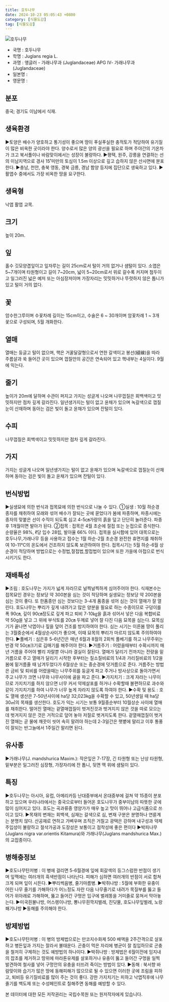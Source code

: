 ```yaml
---
title: 호두나무
date: 2024-10-23 05:05:43 +0800
category: [식물도감]
tag: [식물도감]
---
```




![호두나무](/fileUpload/plants/basic/Juglandaceae/Juglans/22968/1_th2.JPG)
- 국명 : 호두나무
- 학명 : Juglans regia L.
- 과명 : 앵글러 - 가래나무과 (Juglandaceae) APG Ⅳ- 가래나무과 (Juglandaceae)
- 일본명 : 
- 영문명 : 


## 분포
중국; 경기도 이남에서 식재.
## 생육환경
▶토양은 배수가 양호하고 통기성이 좋으며 땅이 푸실푸실한 충적토가 적당하여 유기질이 많은 비옥한 곳이라야 한다. 양수로서 많은 양의 광선을 필요로 하며 주야간의 기온차가 크고 북서풀이나 바람맞이에서는 성장이 불량하다. ▶평택, 원주, 강릉을 연결하는 선의 이남지역으로 경사 15˚미만의 토심이 1.5m 이상으로 깊고 습하지 않은 산사면에 분포한다.▶충남, 천안, 충북 영동, 경북 금릉, 경남 함양 등지에 집단으로 생육하고 있다.▶활엽수 중에서도 가장 비옥한 땅을 요구한다.
## 생육형
낙엽 활엽 교목.
## 크기
높이 20m. 
## 잎
홀수 깃모양겹잎이고 잎자루는 길이 25cm로서 털이 거의 없거나 샘털이 있다. 소엽은 5~7개이며 타원형이고 길이 7~20cm, 넓이 5~20cm로서 위로 갈수록 커지며 첨두이고 일그러진 넓은 예저 또는 아심장저이며 가장자리는 밋밋하거나 뚜렷하지 않은 톱니가 있고 털이 거의 없다.
## 꽃
암수한그루이며 수꽃차례 길이는 15cm이고, 수술은 6 ~ 30개이며 암꽃차례 1 ~ 3개 꽃으로 구성되며, 5월 개화한다.      
## 열매
열매는 둥글고 털이 없으며, 핵은 거꿀달걀형으로서 연한 갈색이고 봉선(縫線)을 따라 주름살과 쑥 들어간 곳이 있으며 껍질안의 공간은 연속되어 있고 핵내부는 4실이다. 9월에 익는다.
## 줄기
높이가 20m에 달하며 수관이 퍼지고 가지는 성글게 나오며 나무껍질은 회백색이고 밋밋하지만 점차 깊게 갈라진다. 일년생가지는 털이 없고 윤채가 있으며 녹갈색으로 껍질눈이 산재하며 동아는 검은 빛이 돌고 윤채가 있으며 잔털이 있다.
## 수피
나무껍질은 회백색이고 밋밋하지만 점차 깊게 갈라진다.
## 가지
가지는 성글게 나오며 일년생가지는 털이 없고 윤채가 있으며 녹갈색으로 껍질눈이 산재하며 동아는 검은 빛이 돌고 윤채가 있으며 잔털이 있다.
## 번식방법
▶실생묘에 의한 번식과 접목묘에 의한 번식으로 나눌 수 있다.①실생 : 10월 하순경 종자를 채취하여 모래와 섞어 배수가 잘되는 곳에 묻었다가 봄에 파종하며, 파종시에는 종자의 맞붙은 선이 수직이 되도록 심고 4-5㎝가량의 흙을 덮고 단단히 눌러준다. 파종후 1개월이면 발아가 된다. ②접목 : 접목은 4월 초순에 절접 또는 눈접으로 증식한다. 순량율은 98%, ℓ당 입수 28립, 발아율 66% 이다. 접목을 실시함에 있어 대목으로는 호두나무,가래나무 등을 사용하고 접수는 1월 하순-2월 초순경 완전한 휴면지를 채취하여 10-11℃의 온도에서 건조하지 않도록 보관하여야 한다. 접목시기는 5월 하순-6월 상순경이 적당하며 방법으로는 수정법,절접법,할접법이 있으며 또한 가을에 아접으로 번식시키기도 한다.
## 재배특성
▶조림 : 호도나무는 가지가 넓게 자라므로 널찍널찍하게 심어주어야 한다. 식재본수는 접목묘인 경우는 정보당 약 300본을 심는 것이 적당하며 실생묘는 정보당 약 200본을 심는 것이 좋다. 또 한품종만 심는 것보다는 3-4개 품종을 섞어 심는 것이 열매가 잘 열린다. 호도나무는 뿌리가 깊게 내려가고 많은 양분을 필요로 하는 수종이므로 구덩이를 폭 90㎝, 깊이 90㎝정도로 깊게 파고 퇴비 7-10㎏을 흙과 섞어서 넣은 다음 복합비료 약 50g을 넣고 그 위에 부식토를   20㎝ 두께로 넣어 잘 다진 다음 묘목을 심는다. 묘목심기가 끝나면 낙엽이나 짚을 덮어 건조를 방지하여야 한다. 심는 시기는 이른봄 땅이 풀리는 3월중순에서 4월상순사이가 좋으며, 이때 묘목의 뿌리가 마르지 않도록 주의하여야 한다.▶풀베기 : 심은후 5-6년간은 매년 6월과 8월의 2회씩 풀베기를 하고 나무주위는 반경 약 50㎝크기로 김매기를 해주어야 한다.▶거름주기 : 어렸을때부터 수확시까지 매년 거름을 주어야 빨리 자랄뿐 아니라 결실이 잘된다. 열매가 달리기 전까지는 전량을 밑거름으로 주고 열매가 달리기 시작한 후부터는 질소질비료의 1/4과 가리질비료의 1/2을 봄에 밑거름줄 때 남겨두었다가 6월상순 또는 중순경에 덧거름으로 준다. 거름주는 방법은 금비 및 퇴비를 어렸을때는 나무주위를 둥글게 파고 주거나 방사상으로 돌아가면서 주고 나무가 크면 나무와 나무사이에 골을 파고 준다.▶가지치기 : 크게 자라는 나무이므로 가지치기를 하지 않으면 너무 커서 약제살포를 하거나 수확할때 불편하므로 과수와 같이 가지치기를 하여 나무가 너무 높게 자라지 않도록 하여야 한다. ▶수확 및 용도 : 호도 열매 생산은 7-50년사이에 ha당 32,023kg을 수확할 수 있고, 50년생일 때 ha당 30㎥의 목재를 생산한다. 호도가 익는 시기는 보통 9월중순부터 10월상순 사이에 열매를 채취한다. 떨어진 열매는 겉열매껍질이 벗겨진것과 벗겨지지 않은 것을 따로 모으는데 벗겨지지 않은 것은 거적으로 덮어 놓아 저절로 벗겨지도록 한다. 겉열매껍질이 벗겨진 열매는 곧 물에 깨끗이 씻어 속히 말려야 하는데 2-3일간은 햇볕에 말리고 이후 통풍이 잘되는 반그늘에서 1주일간 말리면 된다.
## 유사종
▶가래나무(J. mandshurica Maxim.): 작은잎은 7-17장, 긴 타원형 또는 난상 타원형, 밑부분은 일그러진 심장형, 가장자리에 잔 톱니, 뒷면 맥 위에 샘털이 있다.
## 특징
▶호두나무는 아시아, 유럽, 아메리카등 난대중부에서 온대중부에 걸쳐 약 15종이 분포하고 있으며 우리나라에서는 중국으로부터 들어온 호도나무가 중부이남의 따뜻한 곳에 많이 심어지고 있다. 호도는 곡과류중 영양가가 매우 높고 맛이 뛰어나 고급식품으로 쓰이고 있다.▶목재의 변재는 회백색, 심재는 갈색으로 심, 변재 구분은 분명하나 연륜계는 분명치 않다. 산공재로 연하고 가벼우며 조직은 거칠고 광택은 강하며 내구성과 약제주입성이 불량하고 절삭가공과 도장성은 보통이고 점착성에 좋은 편이다▶박피나무(Juglans nigra var.orientis Kitamura)와 가래나무(Juglans mandshurica Max.)의 교잡종이다.
## 병해충정보
▶호도나무탄저병 : 이 병에 걸리면 5-6월경에 잎에 회갈색의 등그스럼한 반점이 생기며 잎맥에는 여러개의 흑색반점이 나타난다. 피해가 심하면 여러개의 반점이 서로 합쳐 크게 되며 잎이 시든다. ▶뿌리썩음병, 줄기마름병.▶박쥐나방 : 5월에 부화한 유충이 어린 나무 줄기를 가해하다가 어느정도 자란 다음 나무줄기로 내려가 목질부를 뚫고 들어가 위아래로 가해하며, 뚫고 들어간 구멍은 입구에 벌레똥을 거미줄로 뭉쳐서 막아놓는다. ▶미국흰불나방, 어스렝이나방, 뽕나무흰깍지벌레, 진딧물, 호도나무잎벌레, 노랑쐐기나방▶동해를 주의해야 한다.
## 방제방법
▶호도나무탄저병 : 이 병의 방제법으로는 만코지수화제 500 배액을 2주간격으로 살포하고 병든잎과 가지는 잘라서 불태운다. 곤충이 먹은 자리에 병균이 잘 침입하므로 곤충을 철저히 구제하는 것도 예방법의 하나이다.▶박쥐나방 : 방제법은 6월이전에 임지내의 잡초를 제거하고 땅위에 마라톤유제를 살포하거나 유충이 뚫고 들어간 구멍을 일찍 발견하여 철사를 넣어 구멍안의 유충을 터뜨려 죽이는 방법이 있다.▶동해 : 북서향 바람맞이와 습기가 많은 땅에 동해피해가 많으므로 될 수 있으면 이러한 곳에 조림을 피하고, 퇴비등 유기질비료를 많이 주는 것이 좋다. 강한 가지치기는 피하고 낙엽직후에 나무줄기를 백도제 또는 수성페인트로 칠해주면 동해를 예방할 수 있다.






본 데이터에 대한 모든 저작권리는 국립수목원 또는 원저작자에게 있습니다.

